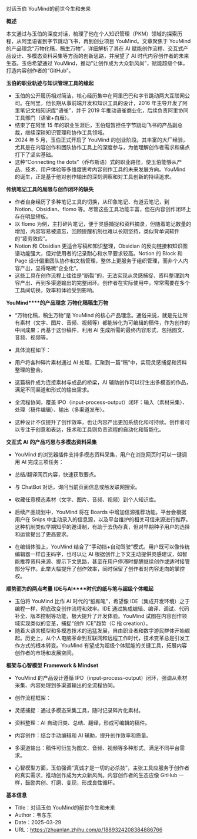 对话玉伯 YouMind的前世今生和未来

  

**概述**

  

本文通过与玉伯的深度对话，梳理了他在个人知识管理（PKM）领域的探索历程，从阿里语雀到字节跳动飞书，再到创业项目 YouMind。文章聚焦于 YouMind 的产品理念“万物化稿，稿生万物”，详细解析了其在 AI 赋能创作流程、交互式产品设计、多模态资料采集等方面的创新思路，并展望了 AI 时代内容创作者的未来生态。玉伯希望通过 YouMind，推动“让创作成为大众新风尚”，赋能超级个体，打造内容创作者的“GitHub”。

  

**玉伯的职业轨迹与知识管理工具的缘起**

- 玉伯的公开履历相对简洁，核心经历集中在阿里巴巴和字节跳动两大互联网公司。在阿里，他长期从事前端开发和知识工具的设计，2016 年主导开发了阿里笔记文档知识库“语雀”，并于 2019 年推动语雀商业化，后续负责阿里协同工具部门（语雀+白雁）。
- 结束了在阿里 15 年的职业生涯后，玉伯短暂担任字节跳动飞书的产品副总裁，继续深耕知识管理和协作工具领域。
- 2024 年 5 月，玉伯正式开启了 YouMind 的创业阶段。其丰富的大厂经验，尤其是在内容创作和团队协作工具上的深度参与，为他理解创作者需求和痛点打下了坚实基础。
- 这种“Connecting the dots”（乔布斯语）式的职业路径，使玉伯能够从产品、技术、用户体验等多维度思考内容创作工具的未来发展方向。YouMind 的诞生，正是基于他对创作输出的深刻洞察和对工具创新的持续追求。

  

**传统笔记工具的局限与创作闭环的缺失**

- 作者自身经历了多种笔记工具的切换，从印象笔记、有道云笔记，到 Notion、Obsidian、flomo 等。尽管这些工具功能丰富，但在内容创作闭环上存在明显短板。
- 以 flomo 为例，主打碎片笔记，便于灵感捕捉和资料摘录，但随着笔记数量的增加，内容容易被遗忘，回顾提醒机制也难以长期坚持，类似背单词软件的“疲劳效应”。
- Notion 和 Obsidian 更适合写稿和知识整理，Obsidian 的反向链接和知识图谱功能强大，但对使用者的记录耐心和水平要求较高。Notion 的 Block 和 Page 设计偏重团队协作和文档管理，整体上更服务于组织管理，而非个人内容产出，显得略微“企业化”。
- 这些工具在创作流程上往往是“断裂”的，无法实现从灵感捕捉、资料整理到内容产出、再到多渠道输出的完整闭环。创作者在实际使用中，常常需要在多个工具间切换，效率和体验受到影响。

  

**YouMind****的产品理念** **万物化稿稿生万物**

- “万物化稿，稿生万物”是 YouMind 的核心产品理念。通俗来说，就是先让所有素材（文字、图片、音频、视频等）都能转化为可编辑的稿件，作为创作的中间成果；再基于这份稿件，利用 AI 生成所需的最终内容形式，包括图文、音频、视频等。
- 具体流程如下：

- 用户将各种碎片素材通过 AI 处理，汇聚到一篇“稿”中，实现灵感捕捉和资料整理的整合。
- 这篇稿件成为连接素材与成品的桥梁，AI 辅助创作可以衍生出多模态的作品，满足不同渠道和形式的输出需求。
- 全流程协同，覆盖 IPO（input-process-output）闭环：输入（素材采集）、处理（稿件编辑）、输出（多渠道发布）。

- 这种设计不仅提升了创作效率，也让内容产出更加系统化和可持续。创作者可以专注于创意和表达，技术和工具则负责流程的自动化和智能化。

  

**交互式** **AI** **的产品巧思与多模态资料采集**

- YouMind 的浏览器插件支持多模态资料采集，用户在浏览网页时可以一键调用 AI 完成三项任务：

- 总结/翻译网页内容，快速获取要点。
- 与 ChatBot 对话，询问当前页面信息或触发联网搜索。
- 收藏任意模态素材（文字、图片、音频、视频）到个人知识库。

- 后续产品规划中，YouMind 将在 Boards 中增加信源推荐功能。平台会根据用户在 Snips 中主动录入的信息源，以及平台维护的相关可信来源进行推荐。这种机制类似早期知乎的邀请制，有助于去伪存真，但对早期种子用户的选择和运营提出了更高要求。
- 在编辑体验上，YouMind 结合了“手动挡+自动驾驶”模式。用户既可以像传统编辑器一样自主码字，也可以让 AI 根据创作上下文主动提供灵感建议，如智能推荐资料来源、提示下文思路，甚至在用户停滞时提醒继续创作或适时接管部分写作。此举大幅提升了创作效率，同时保留了创作者对内容走向的掌控权。

  

**顺势而为的两点考量** **IDE****与****AI****时代的纸与笔与超级个体崛起**

- 玉伯将 YouMind 比作 AI 时代的“纸和笔”，希望像 IDE（集成开发环境）之于编程一样，彻底改变创作流程和效率。IDE 通过集成编辑、编译、调试、代码补全、版本控制等功能，极大提升了开发体验。YouMind 试图在内容创作领域实现类似的变革，捕捉“创作 ICE”趋势（C 指 creation）。
- 随着大语言模型和多模态技术的迅猛发展，自由职业者和数字游民群体开始崛起。历史上，从个人电脑革命到互联网和远程工作时代，技术变革总是引发工作方式的根本转变。YouMind 有望成为超级个体赋能的关键工具，拓展内容创作者的市场和发展空间。

  

**框架与心智模型** **Framework & Mindset**

- YouMind 的产品设计遵循 IPO（input-process-output）闭环，强调从素材采集、内容处理到多渠道输出的全流程协同。
- 创作流程框架：

- 灵感捕捉：通过多模态采集工具，随时记录碎片化素材。
- 资料整理：AI 自动归类、总结、翻译，形成可编辑的稿件。
- 内容创作：结合手动编辑和 AI 辅助，提升创作效率和质量。
- 多渠道输出：稿件可衍生为图文、音频、视频等多种形式，满足不同平台需求。

- 心智模型方面，玉伯强调“真诚才是一切的必杀技”，主张工具应服务于创作者的真实需求，推动创作成为大众新风尚。内容创作者的生态应像 GitHub 一样，鼓励共创、打磨、变现，形成良性循环。

  

**基本信息**

- Title：对话玉伯 YouMind的前世今生和未来
- Author：韦东东
- Date：2025-03-29
- URL：https://zhuanlan.zhihu.com/p/1889324208384886766